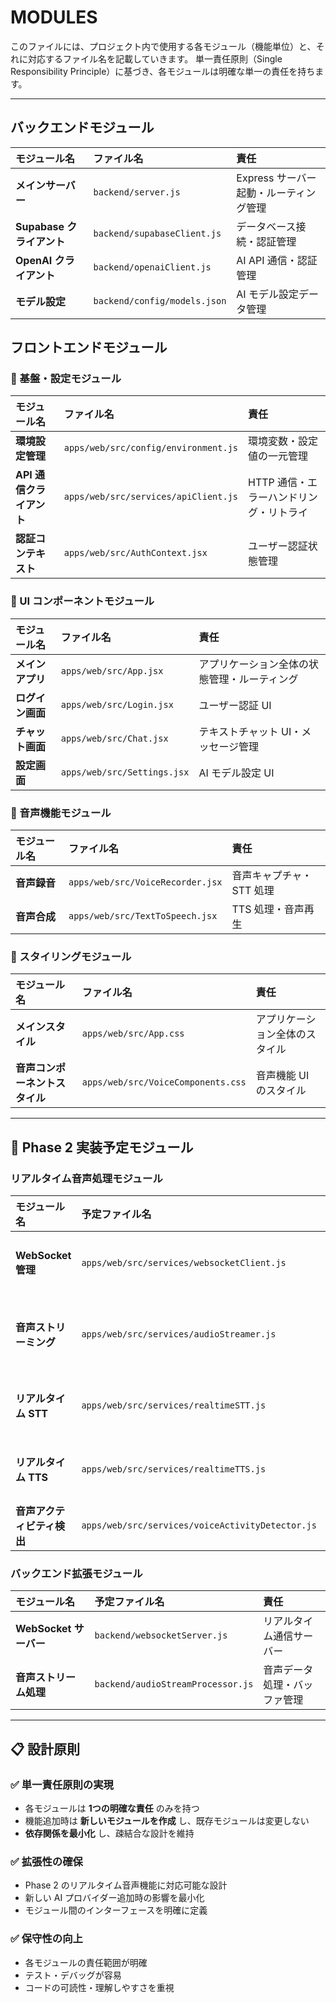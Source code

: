 # MODULES

このファイルには、プロジェクト内で使用する各モジュール（機能単位）と、それに対応するファイル名を記載していきます。
単一責任原則（Single Responsibility Principle）に基づき、各モジュールは明確な単一の責任を持ちます。

---

## バックエンドモジュール

| モジュール名 | ファイル名 | 責任 |
|:------------|:-----------|:-----|
| **メインサーバー** | `backend/server.js` | Express サーバー起動・ルーティング管理 |
| **Supabase クライアント** | `backend/supabaseClient.js` | データベース接続・認証管理 |
| **OpenAI クライアント** | `backend/openaiClient.js` | AI API 通信・認証管理 |
| **モデル設定** | `backend/config/models.json` | AI モデル設定データ管理 |

## フロントエンドモジュール

### 🔧 基盤・設定モジュール
| モジュール名 | ファイル名 | 責任 |
|:------------|:-----------|:-----|
| **環境設定管理** | `apps/web/src/config/environment.js` | 環境変数・設定値の一元管理 |
| **API 通信クライアント** | `apps/web/src/services/apiClient.js` | HTTP 通信・エラーハンドリング・リトライ |
| **認証コンテキスト** | `apps/web/src/AuthContext.jsx` | ユーザー認証状態管理 |

### 🎨 UI コンポーネントモジュール
| モジュール名 | ファイル名 | 責任 |
|:------------|:-----------|:-----|
| **メインアプリ** | `apps/web/src/App.jsx` | アプリケーション全体の状態管理・ルーティング |
| **ログイン画面** | `apps/web/src/Login.jsx` | ユーザー認証 UI |
| **チャット画面** | `apps/web/src/Chat.jsx` | テキストチャット UI・メッセージ管理 |
| **設定画面** | `apps/web/src/Settings.jsx` | AI モデル設定 UI |

### 🎤 音声機能モジュール
| モジュール名 | ファイル名 | 責任 |
|:------------|:-----------|:-----|
| **音声録音** | `apps/web/src/VoiceRecorder.jsx` | 音声キャプチャ・STT 処理 |
| **音声合成** | `apps/web/src/TextToSpeech.jsx` | TTS 処理・音声再生 |

### 🎨 スタイリングモジュール
| モジュール名 | ファイル名 | 責任 |
|:------------|:-----------|:-----|
| **メインスタイル** | `apps/web/src/App.css` | アプリケーション全体のスタイル |
| **音声コンポーネントスタイル** | `apps/web/src/VoiceComponents.css` | 音声機能 UI のスタイル |

---

## 🚀 Phase 2 実装予定モジュール

### リアルタイム音声処理モジュール
| モジュール名 | 予定ファイル名 | 責任 |
|:------------|:-----------|:-----|
| **WebSocket 管理** | `apps/web/src/services/websocketClient.js` | リアルタイム通信管理 |
| **音声ストリーミング** | `apps/web/src/services/audioStreamer.js` | 連続音声キャプチャ・送信 |
| **リアルタイム STT** | `apps/web/src/services/realtimeSTT.js` | ストリーミング音声認識 |
| **リアルタイム TTS** | `apps/web/src/services/realtimeTTS.js` | ストリーミング音声合成 |
| **音声アクティビティ検出** | `apps/web/src/services/voiceActivityDetector.js` | VAD・無音検出 |

### バックエンド拡張モジュール
| モジュール名 | 予定ファイル名 | 責任 |
|:------------|:-----------|:-----|
| **WebSocket サーバー** | `backend/websocketServer.js` | リアルタイム通信サーバー |
| **音声ストリーム処理** | `backend/audioStreamProcessor.js` | 音声データ処理・バッファ管理 |

---

## 📋 設計原則

### ✅ 単一責任原則の実現
- 各モジュールは **1つの明確な責任** のみを持つ
- 機能追加時は **新しいモジュールを作成** し、既存モジュールは変更しない
- **依存関係を最小化** し、疎結合な設計を維持

### ✅ 拡張性の確保
- Phase 2 のリアルタイム音声機能に対応可能な設計
- 新しい AI プロバイダー追加時の影響を最小化
- モジュール間のインターフェースを明確に定義

### ✅ 保守性の向上
- 各モジュールの責任範囲が明確
- テスト・デバッグが容易
- コードの可読性・理解しやすさを重視

